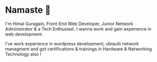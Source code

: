 # Namaste :pray:

I'm Himal Guragain, Front-End Web Developer, Junior Network Administrator & a Tech Enthusiast. I wanna work and gain experience in web development.

I've work experience in wordpress development, ubiquiti network managment and got certifications & trainings in Hardware & Networking Technology also !
